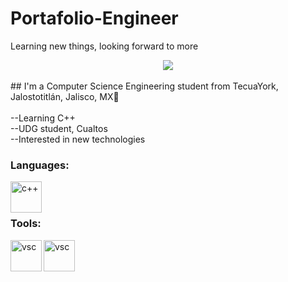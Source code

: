 # **Portafolio-Engineer**
Learning new things, looking forward to more
<div align="center">
  <a href="https://media.tenor.com/w6BMR3XvuywAAAAC/wawatech-rafa.gif">
  <img  src="https://media.tenor.com/w6BMR3XvuywAAAAC/wawatech-rafa.gif"
    /></a>
</div>
<br>
## I'm a Computer Science Engineering student from TecuaYork, Jalostotitlán, Jalisco, MX📌


<br> 
<br>
--Learning C++
<br>
--UDG student, Cualtos
<br>
--Interested in new technologies
<br>


### **Languages:**
<img align="left" alt="c++" width="50px" src="https://upload.wikimedia.org/wikipedia/commons/thumb/1/18/ISO_C%2B%2B_Logo.svg/1822px-ISO_C%2B%2B_Logo.svg.png" />  

  
<br> 
<br>
 

### **Tools:**  

<img align="left" alt="vsc" width="50px" src="https://upload.wikimedia.org/wikipedia/commons/thumb/9/9a/Visual_Studio_Code_1.35_icon.svg/2048px-Visual_Studio_Code_1.35_icon.svg.png" /> 
<img align="left" alt="vsc" width="50px" src="https://dl.flathub.org/repo/appstream/x86_64/icons/128x128/org.codeblocks.codeblocks.png"  />

<br>
<br>
